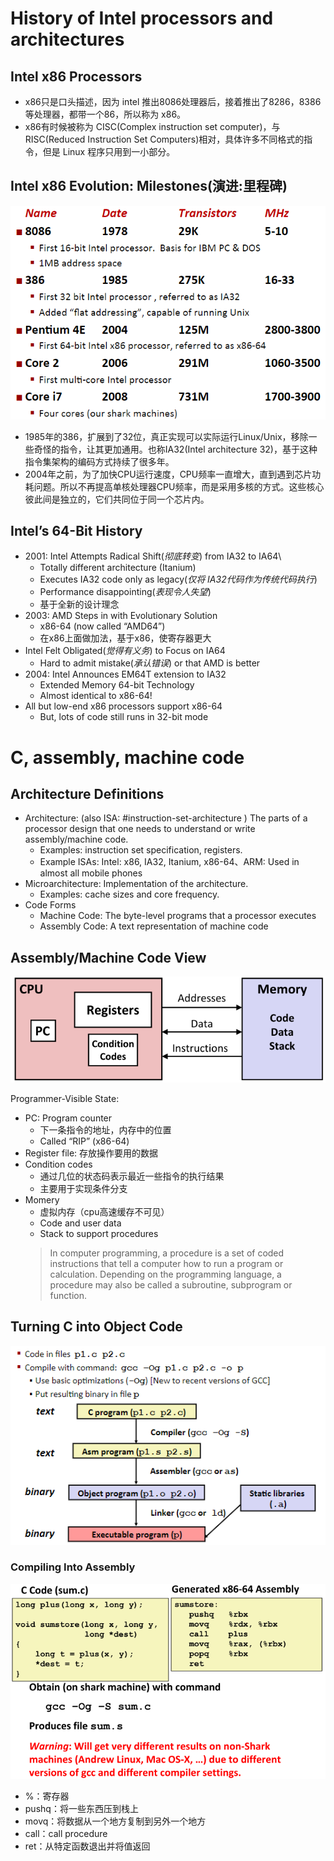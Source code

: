 # History of Intel processors and architectures
## Intel x86 Processors
- x86只是口头描述，因为 intel 推出8086处理器后，接着推出了8286，8386等处理器，都带一个86，所以称为 x86。
- x86有时候被称为 CISC(Complex instruction set computer)，与 RISC(Reduced Instruction Set Computers)相对，具体许多不同格式的指令，但是 Linux 程序只用到一小部分。
## Intel x86 Evolution: Milestones(演进:里程碑)

![png](05-Machine-Programming-Basics/2022-04-28_154125.png)

- 1985年的386，扩展到了32位，真正实现可以实际运行Linux/Unix，移除一些奇怪的指令，让其更加通用。也称IA32(Intel architecture 32)，基于这种指令集架构的编码方式持续了很多年。
- 2004年之前，为了加快CPU运行速度，CPU频率一直增大，直到遇到芯片功耗问题。所以不再提高单核处理器CPU频率，而是采用多核的方式。这些核心彼此间是独立的，它们共同位于同一个芯片内。
## Intel’s 64-Bit History
- 2001: Intel Attempts Radical Shift(*彻底转变*) from IA32 to IA64\
	- Totally different architecture (Itanium)
	- Executes IA32 code only as legacy(*仅将 IA32代码作为传统代码执行*)
	- Performance disappointing(*表现令人失望*)
	- 基于全新的设计理念
- 2003: AMD Steps in with Evolutionary Solution
	- x86-64 (now called “AMD64”)
	- 在x86上面做加法，基于x86，使寄存器更大
- Intel Felt Obligated(*觉得有义务*) to Focus on IA64
	- Hard to admit mistake(*承认错误*) or that AMD is better
- 2004: Intel Announces EM64T extension to IA32
	- Extended Memory 64-bit Technology
	- Almost identical to x86-64!
- All but low-end x86 processors support x86-64
	- But, lots of code still runs in 32-bit mode

# C, assembly, machine code
## Architecture Definitions
- Architecture: (also ISA: #instruction-set-architecture ) The parts of a processor design that one needs to understand or write assembly/machine code.
	- Examples:  instruction set specification, registers.
	- Example ISAs: Intel: x86, IA32, Itanium, x86-64、ARM: Used in almost all mobile phones 
- Microarchitecture: Implementation of the architecture.
	- Examples: cache sizes and core frequency.
- Code Forms
	- Machine Code: The byte-level programs that a processor executes
	- Assembly Code: A text representation of machine code

## Assembly/Machine Code View

![png](05-Machine-Programming-Basics/2022-04-29_095134.png)

Programmer-Visible State:

- PC: Program counter
  - 下一条指令的地址，内存中的位置
  - Called “RIP” (x86-64)
- Register file: 存放操作要用的数据
- Condition codes
  - 通过几位的状态码表示最近一些指令的执行结果
  - 主要用于实现条件分支
- Momery
  - 虚拟内存（cpu高速缓存不可见）
  - Code and user data
  - Stack to support procedures
  >In computer programming, a procedure is a set of coded instructions that tell a computer how to run a program or calculation. Depending on the programming language, a procedure may also be called a subroutine, subprogram or function.

## Turning C into Object Code

![png](05-Machine-Programming-Basics/2022-04-29_122147.png)

### Compiling Into Assembly

![png](05-Machine-Programming-Basics/2022-04-29_123744.png)

- %：寄存器
- pushq：将一些东西压到栈上
- movq：将数据从一个地方复制到另外一个地方
- call：call procedure
- ret：从特定函数退出并将值返回

